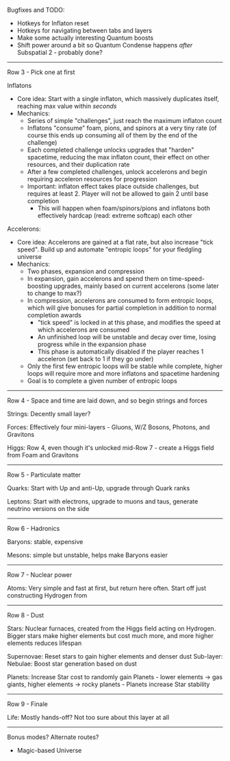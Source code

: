 Bugfixes and TODO:

- Hotkeys for Inflaton reset
- Hotkeys for navigating between tabs and layers
- Make some actually interesting Quantum boosts
- Shift power around a bit so Quantum Condense happens *after* Subspatial 2 - probably done?

-----

Row 3 - Pick one at first

Inflatons
- Core idea: Start with a single inflaton, which massively duplicates itself, reaching max value within *seconds*
- Mechanics:
    - Series of simple "challenges", just reach the maximum inflaton count
    - Inflatons "consume" foam, pions, and spinors at a very tiny rate (of course this ends up consuming all of them by the end of the challenge)
    - Each completed challenge unlocks upgrades that "harden" spacetime, reducing the max inflaton count, their effect on other resources, and their duplication rate
    - After a few completed challenges, unlock accelerons and begin requiring acceleron resources for progression
    - Important: inflaton effect takes place outside challenges, but requires at least 2. Player will not be allowed to gain 2 until base completion
        - This will happen when foam/spinors/pions and inflatons both effectively hardcap (read: extreme softcap) each other

Accelerons:
- Core idea: Accelerons are gained at a flat rate, but also increase "tick speed". Build up and automate "entropic loops" for your fledgling universe
- Mechanics:
    - Two phases, expansion and compression
    - In expansion, gain accelerons and spend them on time-speed-boosting upgrades, mainly based on current accelerons (some later to change to max?)
    - In compression, accelerons are consumed to form entropic loops, which will give bonuses for partial completion in addition to normal completion awards
        - "tick speed" is locked in at this phase, and modifies the speed at which accelerons are consumed
        - An unfinished loop will be unstable and decay over time, losing progress while in the expansion phase
        - This phase is automatically disabled if the player reaches 1 acceleron (set back to 1 if they go under)
    - Only the first few entropic loops will be stable while complete, higher loops will require more and more inflatons and spacetime hardening
    - Goal is to complete a given number of entropic loops

-----

Row 4 - Space and time are laid down, and so begin strings and forces

Strings: Decently small layer?

Forces: Effectively four mini-layers - Gluons, W/Z Bosons, Photons, and Gravitons

Higgs: Row 4, even though it's unlocked mid-Row 7 - create a Higgs field from Foam and Gravitons

-----

Row 5 - Particulate matter

Quarks: Start with Up and anti-Up, upgrade through Quark ranks

Leptons: Start with electrons, upgrade to muons and taus, generate neutrino versions on the side

-----

Row 6 - Hadronics

Baryons: stable, expensive

Mesons: simple but unstable, helps make Baryons easier

-----

Row 7 - Nuclear power

Atoms: Very simple and fast at first, but return here often. Start off just constructing Hydrogen from 

-----

Row 8 - Dust

Stars: Nuclear furnaces, created from the Higgs field acting on Hydrogen. Bigger stars make higher elements but cost much more, and more higher elements reduces lifespan

Supernovae: Reset stars to gain higher elements and denser dust
    Sub-layer: Nebulae: Boost star generation based on dust

Planets: Increase Star cost to randomly gain Planets - lower elements -> gas giants, higher elements -> rocky planets
        - Planets increase Star stability

-----

Row 9 - Finale

Life: Mostly hands-off? Not too sure about this layer at all

-----

Bonus modes? Alternate routes?

- Magic-based Universe